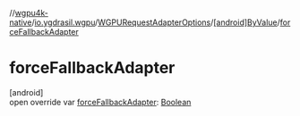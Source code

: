 //[wgpu4k-native](../../../../index.md)/[io.ygdrasil.wgpu](../../index.md)/[WGPURequestAdapterOptions](../index.md)/[[android]ByValue](index.md)/[forceFallbackAdapter](force-fallback-adapter.md)

# forceFallbackAdapter

[android]\
open override var [forceFallbackAdapter](force-fallback-adapter.md): [Boolean](https://kotlinlang.org/api/core/kotlin-stdlib/kotlin/-boolean/index.html)